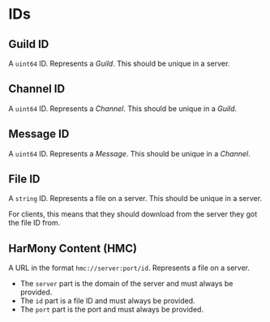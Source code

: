# IDs

## Guild ID

A `uint64` ID. Represents a *Guild*.
This should be unique in a server.

## Channel ID

A `uint64` ID. Represents a *Channel*.
This should be unique in a *Guild*.

## Message ID

A `uint64` ID. Represents a *Message*.
This should be unique in a *Channel*.

## File ID

A `string` ID. Represents a file on a server.
This should be unique in a server.

For clients, this means that they should download
from the server they got the file ID from.

## HarMony Content (HMC)

A URL in the format `hmc://server:port/id`.
Represents a file on a server.

- The `server` part is the domain of the server and must always be provided.
- The `id` part is a file ID and must always be provided.
- The `port` part is the port and must always be provided.